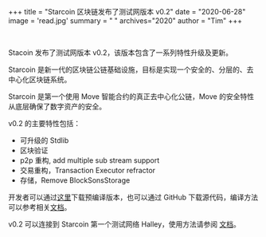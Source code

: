 +++
title = "Starcoin 区块链发布了测试网版本 v0.2"
date = "2020-06-28"
image = 'read.jpg'
summary = " "
archives="2020"
author = "Tim"
+++

<br/>

Stacoin 发布了测试网版本 v0.2，该版本包含了一系列特性升级及更新。

Starcoin 是新一代的区块链公链基础设施，目标是实现一个安全的、分层的、去中心化区块链系统。

Starcoin 是第一个使用 Move 智能合约的真正去中心化公链，Move 的安全特性从底层确保了数字资产的安全。


v0.2 的主要特性包括：

- 可升级的 Stdlib
- 区块验证
- p2p 重构, add multiple sub stream support
- 交易重构，Transaction Executor refractor
- 存储，Remove BlockSonsStorage

开发者可以通过[这里](https://github.com/starcoinorg/starcoin/releases/tag/v0.2.0)下载预编译版本，也可以通过 GitHub 下载源代码，编译方法可以参考相关[文档](http://developer.starcoin.org/en/build/)。

v0.2 可以连接到 Starcoin 第一个测试网络 Halley，使用方法请参阅 [文档](http://developer.starcoin.org/en/runnetwork/)。
